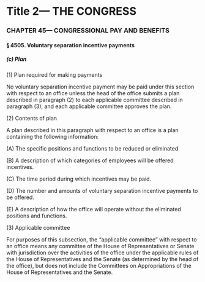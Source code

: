 
# Title 2— THE CONGRESS
### CHAPTER 45— CONGRESSIONAL PAY AND BENEFITS
#### § 4505. Voluntary separation incentive payments
##### (c) Plan

(1) Plan required for making payments

No voluntary separation incentive payment may be paid under this section with respect to an office unless the head of the office submits a plan described in paragraph (2) to each applicable committee described in paragraph (3), and each applicable committee approves the plan.

(2) Contents of plan

A plan described in this paragraph with respect to an office is a plan containing the following information:

(A) The specific positions and functions to be reduced or eliminated.

(B) A description of which categories of employees will be offered incentives.

(C) The time period during which incentives may be paid.

(D) The number and amounts of voluntary separation incentive payments to be offered.

(E) A description of how the office will operate without the eliminated positions and functions.

(3) Applicable committee

For purposes of this subsection, the “applicable committee” with respect to an office means any committee of the House of Representatives or Senate with jurisdiction over the activities of the office under the applicable rules of the House of Representatives and the Senate (as determined by the head of the office), but does not include the Committees on Appropriations of the House of Representatives and the Senate.
